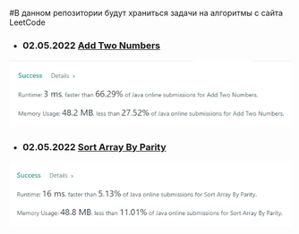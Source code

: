 #В данном репозитории будут храниться задачи на алгоритмы с сайта LeetCode

+ ### 02.05.2022 [Add Two Numbers](https://leetcode.com/problems/add-two-numbers/ "описание задачи")
![img.png](resources/img.png)

+ ### 02.05.2022 [Sort Array By Parity](https://leetcode.com/problems/sort-array-by-parity/ "описание задачи")
![img_1.png](resources/img_1.png)
